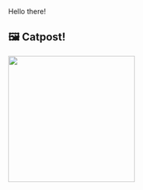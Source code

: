 Hello there!



## 🖼️ Catpost!

<sub>
    <img src="https://cdn2.thecatapi.com/images/755.jpg" height="256">
</sub>

